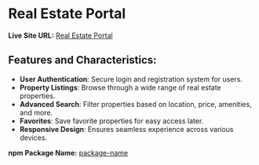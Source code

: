 # Real Estate Portal

**Live Site URL:** [Real Estate Portal]()

## Features and Characteristics:

- **User Authentication**: Secure login and registration system for users.
- **Property Listings**: Browse through a wide range of real estate properties.
- **Advanced Search**: Filter properties based on location, price, amenities, and more.
- **Favorites**: Save favorite properties for easy access later.
- **Responsive Design**: Ensures seamless experience across various devices.

**npm Package Name:** [package-name]()
